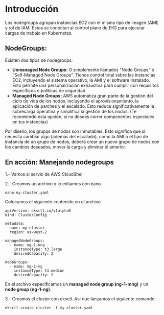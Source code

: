 # Introducción

Los nodegroups agrupan instancias EC2 con el mismo tipo de imagen (AMI) y rol de IAM. Estos se conectan al control plane de EKS para ejecutar cargas de trabajo en Kubernetes.

## NodeGroups:

Existen dos tipos de nodegroups:

- **Unmanaged Node Groups:** O simplemente llamados "Node Groups" o "Self-Managed Node Groups". Tienes control total sobre las instancias EC2, incluyendo el sistema operativo, la AMI y el software instalado. Esto permite una personalización exhaustiva para cumplir con requisitos específicos o políticas de seguridad.
- **Managed Node Groups:** AWS automatiza gran parte de la gestión del ciclo de vida de los nodos, incluyendo el aprovisionamiento, la aplicación de parches y el escalado. Esto reduce significativamente la sobrecarga operativa y simplifica la gestión de los nodos. (Te recomiendo esta opción, si no deseas correr componentes especiales en tus instancias)

Por diseño, los grupos de nodos son inmutables. Esto significa que si necesita cambiar algo (además del escalado), como la AMI o el tipo de instancia de un grupo de nodos, deberá crear un nuevo grupo de nodos con los cambios deseados, mover la carga y eliminar el anterior.

## En acción: Manejando nodegroups

1.- Vamos al servio de AWS CloudShell

2.- Creamos un archivo y lo editamos con nano

```
nano my-cluster.yaml
```

Colocamos el siguiente contenido en el archivo

```
apiVersion: eksctl.io/v1alpha5
kind: ClusterConfig

metadata:
  name: my-cluster
  region: us-west-2

managedNodeGroups:
  - name: ng-1-mng
    instanceType: t3.large
    desiredCapacity: 2

nodeGroups:
  - name: ng-1-ng
    instanceType: t3.mediun
    desiredCapacity: 2
```

En el archivo especificamos un **managed node group (ng-1-mng)** y un **node group (ng-1-ng)**.

3.- Creamos el cluster con eksctl. Asi que lanzamos el siguiente comando:

```
eksctl create cluster -f my-cluster.yaml
```














